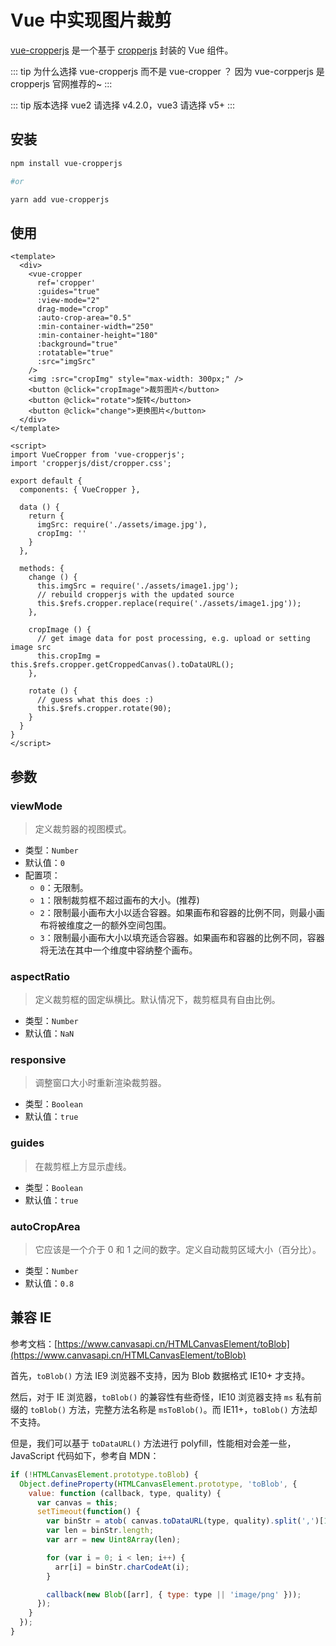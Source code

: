 # Vue 中实现图片裁剪

[vue-cropperjs](https://github.com/Agontuk/vue-cropperjs) 是一个基于 [cropperjs](https://github.com/fengyuanchen/cropperjs) 封装的 Vue 组件。

::: tip 为什么选择 vue-cropperjs 而不是 vue-cropper ？
因为 vue-corpperjs 是 cropperjs 官网推荐的~
:::

::: tip 版本选择
vue2 请选择 v4.2.0，vue3 请选择 v5+
:::

## 安装

``` bash
npm install vue-cropperjs

#or

yarn add vue-cropperjs
```

## 使用

``` vue
<template>
  <div>
    <vue-cropper
      ref='cropper'
      :guides="true"
      :view-mode="2"
      drag-mode="crop"
      :auto-crop-area="0.5"
      :min-container-width="250"
      :min-container-height="180"
      :background="true"
      :rotatable="true"
      :src="imgSrc"
    />
    <img :src="cropImg" style="max-width: 300px;" />
    <button @click="cropImage">裁剪图片</button>
    <button @click="rotate">旋转</button>
    <button @click="change">更换图片</button>
  </div>
</template>

<script>
import VueCropper from 'vue-cropperjs';
import 'cropperjs/dist/cropper.css';

export default {
  components: { VueCropper },

  data () {
    return {
      imgSrc: require('./assets/image.jpg'),
      cropImg: ''
    }
  },

  methods: {
    change () {
      this.imgSrc = require('./assets/image1.jpg');
      // rebuild cropperjs with the updated source
      this.$refs.cropper.replace(require('./assets/image1.jpg'));
    },

    cropImage () {
      // get image data for post processing, e.g. upload or setting image src
      this.cropImg = this.$refs.cropper.getCroppedCanvas().toDataURL();
    },

    rotate () {
      // guess what this does :)
      this.$refs.cropper.rotate(90);
    }
  }
}
</script>
```

## 参数

### viewMode

> 定义裁剪器的视图模式。

- 类型：`Number`
- 默认值：`0`
- 配置项：
  - `0`：无限制。
  - `1`：限制裁剪框不超过画布的大小。(推荐)
  - `2`：限制最小画布大小以适合容器。如果画布和容器的比例不同，则最小画布将被维度之一的额外空间包围。
  - `3`：限制最小画布大小以填充适合容器。如果画布和容器的比例不同，容器将无法在其中一个维度中容纳整个画布。

### aspectRatio

> 定义裁剪框的固定纵横比。默认情况下，裁剪框具有自由比例。

- 类型：`Number`
- 默认值：`NaN`

### responsive

> 调整窗口大小时重新渲染裁剪器。

- 类型：`Boolean`
- 默认值：`true`

### guides

> 在裁剪框上方显示虚线。

- 类型：`Boolean`
- 默认值：`true`

### autoCropArea

> 它应该是一个介于 0 和 1 之间的数字。定义自动裁剪区域大小（百分比）。

- 类型：`Number`
- 默认值：`0.8`


## 兼容 IE

参考文档：[https://www.canvasapi.cn/HTMLCanvasElement/toBlob](https://www.canvasapi.cn/HTMLCanvasElement/toBlob)

首先，`toBlob()` 方法 IE9 浏览器不支持，因为 Blob 数据格式 IE10+ 才支持。

然后，对于 IE 浏览器，`toBlob()` 的兼容性有些奇怪，IE10 浏览器支持 `ms` 私有前缀的 `toBlob()` 方法，完整方法名称是 `msToBlob()`。而 IE11+，`toBlob()` 方法却不支持。

但是，我们可以基于 `toDataURL()` 方法进行 polyfill，性能相对会差一些，JavaScript 代码如下，参考自 MDN：

``` js
if (!HTMLCanvasElement.prototype.toBlob) {
  Object.defineProperty(HTMLCanvasElement.prototype, 'toBlob', {
    value: function (callback, type, quality) {
      var canvas = this;
      setTimeout(function() {
        var binStr = atob( canvas.toDataURL(type, quality).split(',')[1] );
        var len = binStr.length;
        var arr = new Uint8Array(len);

        for (var i = 0; i < len; i++) {
          arr[i] = binStr.charCodeAt(i);
        }

        callback(new Blob([arr], { type: type || 'image/png' }));
      });
    }
  });
}
```
